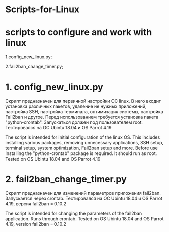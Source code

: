 # Scripts-for-Linux
# scripts to configure and work with linux

1.config_new_linux.py;

2.fail2ban_change_timer.py;

# 1. config_new_linux.py
  Скрипт предназначен для первичной настройки ОС linux. В него входит установка различных пакетов, удаление
не нужных приложений, настройка SSH, настройка терминала, оптимизация системы, настройка Fail2ban и другое. Перед использованием
требуется установка пакета "python-crontab". Запускаться должен под пользователем root. Тестировался на ОС Ubintu 18.04 и 
OS Parrot 4.19

  The script is intended for initial configuration of the linux OS. This includes installing various packages, removing
unnecessary applications, SSH setup, terminal setup, system optimization, Fail2ban setup and more. Before use
Installing the "python-crontab" package is required. It should run as root. Tested on OS Ubintu 18.04 and
OS Parrot 4.19

# 2. fail2ban_change_timer.py
  Скрипт предназначен для изменений параметров приложения fail2ban. Запускается через crontab.
Тестировался на ОС Ubintu 18.04 и OS Parrot 4.19, версия fail2ban = 0.10.2

  The script is intended for changing the parameters of the fail2ban application. Runs through crontab.
Tested on OS Ubintu 18.04 and OS Parrot 4.19, version fail2ban = 0.10.2

